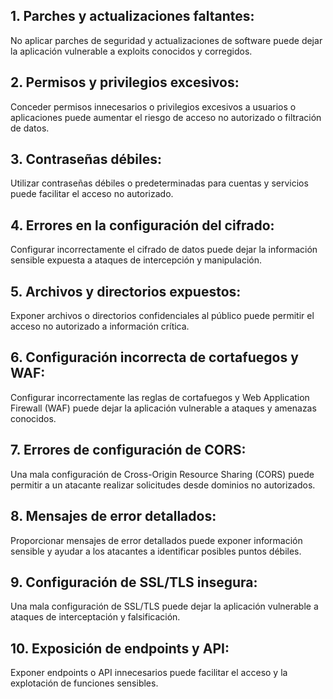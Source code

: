 ## 1. Parches y actualizaciones faltantes: 
No aplicar parches de seguridad y actualizaciones de software puede dejar la aplicación vulnerable a exploits conocidos y corregidos.

## 2. Permisos y privilegios excesivos:
Conceder permisos innecesarios o privilegios excesivos a usuarios o aplicaciones puede aumentar el riesgo de acceso no autorizado o filtración de datos.

## 3. Contraseñas débiles:
Utilizar contraseñas débiles o predeterminadas para cuentas y servicios puede facilitar el acceso no autorizado.

## 4. Errores en la configuración del cifrado: 
Configurar incorrectamente el cifrado de datos puede dejar la información sensible expuesta a ataques de intercepción y manipulación.

## 5. Archivos y directorios expuestos:
Exponer archivos o directorios confidenciales al público puede permitir el acceso no autorizado a información crítica.

## 6. Configuración incorrecta de cortafuegos y WAF:
Configurar incorrectamente las reglas de cortafuegos y Web Application Firewall (WAF) puede dejar la aplicación vulnerable a ataques y amenazas conocidos.

## 7. Errores de configuración de CORS:
Una mala configuración de Cross-Origin Resource Sharing (CORS) puede permitir a un atacante realizar solicitudes desde dominios no autorizados.

## 8. Mensajes de error detallados:
Proporcionar mensajes de error detallados puede exponer información sensible y ayudar a los atacantes a identificar posibles puntos débiles.

## 9. Configuración de SSL/TLS insegura:
Una mala configuración de SSL/TLS puede dejar la aplicación vulnerable a ataques de interceptación y falsificación.

## 10. Exposición de endpoints y API:
Exponer endpoints o API innecesarios puede facilitar el acceso y la explotación de funciones sensibles.
